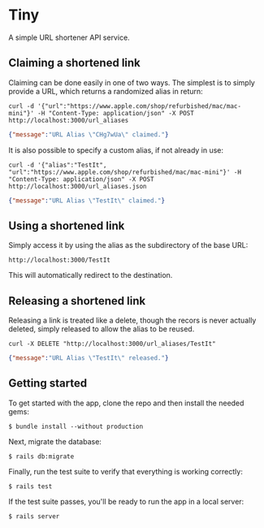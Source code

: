 # Tiny

A simple URL shortener API service.

## Claiming a shortened link

Claiming can be done easily in one of two ways. The simplest is to simply provide a URL, which returns a randomized alias in return:
```
curl -d '{"url":"https://www.apple.com/shop/refurbished/mac/mac-mini"}' -H "Content-Type: application/json" -X POST http://localhost:3000/url_aliases
```
```json
{"message":"URL Alias \"CHg7wUa\" claimed."}
```

It is also possible to specify a custom alias, if not already in use:
```
curl -d '{"alias":"TestIt", "url":"https://www.apple.com/shop/refurbished/mac/mac-mini"}' -H "Content-Type: application/json" -X POST http://localhost:3000/url_aliases.json
```
```json
{"message":"URL Alias \"TestIt\" claimed."}
```

## Using a shortened link

Simply access it by using the alias as the subdirectory of the base URL:
```
http://localhost:3000/TestIt
```
This will automatically redirect to the destination.

## Releasing a shortened link

Releasing a link is treated like a delete, though the recors is never actually deleted, simply released to allow the alias to be reused.
```
curl -X DELETE "http://localhost:3000/url_aliases/TestIt"
```
```json
{"message":"URL Alias \"TestIt\" released."}
```

## Getting started

To get started with the app, clone the repo and then install the needed gems:

```
$ bundle install --without production
```

Next, migrate the database:

```
$ rails db:migrate
```

Finally, run the test suite to verify that everything is working correctly:

```
$ rails test
```

If the test suite passes, you'll be ready to run the app in a local server:

```
$ rails server
```
